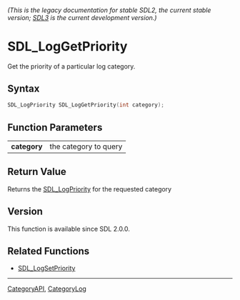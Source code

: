 ###### (This is the legacy documentation for stable SDL2, the current stable version; [SDL3](https://wiki.libsdl.org/SDL3/) is the current development version.)
# SDL_LogGetPriority

Get the priority of a particular log category.

## Syntax

```c
SDL_LogPriority SDL_LogGetPriority(int category);

```

## Function Parameters

|                  |                       |
| ---------------- | --------------------- |
| **category**     | the category to query |

## Return Value

Returns the [SDL_LogPriority](SDL_LogPriority) for the requested category

## Version

This function is available since SDL 2.0.0.

## Related Functions

* [SDL_LogSetPriority](SDL_LogSetPriority)

----
[CategoryAPI](CategoryAPI), [CategoryLog](CategoryLog)

